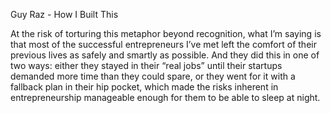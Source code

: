 Guy Raz - How I Built This

At the risk of torturing this metaphor beyond recognition, what I’m
saying is that most of the successful entrepreneurs I’ve met left the
comfort of their previous lives as safely and smartly as possible. And
they did this in one of two ways: either they stayed in their “real jobs”
until their startups demanded more time than they could spare, or
they went for it with a fallback plan in their hip pocket, which made
the risks inherent in entrepreneurship manageable enough for them
to be able to sleep at night. 
